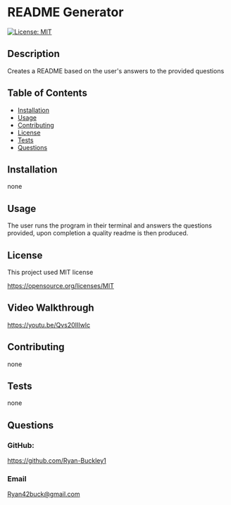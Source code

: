 # README Generator
  [![License: MIT](https://img.shields.io/badge/License-MIT-yellow.svg)](https://opensource.org/licenses/MIT)
  
  ## Description
  Creates a README based on the user's answers to the provided questions

  ## Table of Contents

  - [Installation](#installation)
  - [Usage](#usage)
  - [Contributing](#contributing)
  - [License](#license)
  - [Tests](#tests)
  - [Questions](#questions)

  ## Installation
  none

  ## Usage
  The user runs the program in their terminal and answers the questions provided, upon completion a quality readme is then produced.

  
## License


This project used MIT license

https://opensource.org/licenses/MIT
    
## Video Walkthrough

https://youtu.be/Qvs20IIIwlc


  ## Contributing
  none

  ## Tests
  none

  ## Questions
  ### GitHub:
  https://github.com/Ryan-Buckley1
  ### Email
  Ryan42buck@gmail.com
